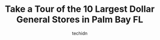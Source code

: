 ---
layout: ampstory
image: https://i0.wp.com/www.depkes.org/wp-content/uploads/2023/06/dollar-general-0-in-palm-bay-fl-1685967125.jpeg?resize=640,853
author: techidn
featured: false
description: Discover the impressive array of Dollar General options in Palm Bay FL, where you can find 10 of the largest Dollar General establishments in the area. From renowned classics to hidden gems,
title: Take a Tour of the 10 Largest Dollar General Stores in Palm Bay FL
cover:
   title: Take a Tour of the 10 Largest Dollar General Stores in Palm Bay FL
   subtitle: Rickpate
   background: https://www.depkes.org/wp-content/uploads/2023/06/dollar-general-0-in-palm-bay-fl-1685967125.jpeg

pages: 
 - layout: thirds
   top: <h1>#1 Dollar General</h1>
   bottom: "<p>Just left there. I wanted to use a coupon but had to meet some requirements first. The cashier was very sweet and assisted me with getting those requirements met so that </p>"
   background: https://www.depkes.org/wp-content/uploads/2023/06/dollar-general-1-in-palm-bay-fl-1685967127.jpeg
   backgroundblur: true
 - layout: thirds
   top: <h1>#2 Dollar General</h1>
   bottom: "<p>7161 Babcock St SE, Palm Bay, FL 32909, United States</p>"
   background: https://www.depkes.org/wp-content/uploads/2023/06/dollar-general-2-in-palm-bay-fl-1685967127.jpeg
   cta:
      link: https://www.depkes.org/blog/take-a-tour-of-the-10-largest-dollar-general-stores-in-palm-bay-fl/
      text: Take a Tour of the 10 Largest Dollar General Stores in Palm Bay FL
 - layout: thirds
   top: <h1>#3 Dollar General</h1>
   bottom: "<p>255 Malabar Rd, Palm Bay, FL 32907, United States</p>"
   background: https://www.depkes.org/wp-content/uploads/2023/06/dollar-general-3-in-palm-bay-fl-1685967127.jpeg
   cta:
      link: https://www.depkes.org/blog/take-a-tour-of-the-10-largest-dollar-general-stores-in-palm-bay-fl/
      text: Take a Tour of the 10 Largest Dollar General Stores in Palm Bay FL
 - layout: thirds
   top: <h1>#4 Dollar General</h1>
   bottom: "<p>1900 Robert J Conlan Blvd NE, Palm Bay, FL 32905, United States</p>"
   background: https://images.unsplash.com/photo-1632260260864-caf7fde5ec36?ixlib=rb-4.0.3&ixid=MnwxMjA3fDB8MHxwaG90by1wYWdlfHx8fGVufDB8fHx8&auto=format&fit=crop&w=640&h=853&q=80
   cta:
      link: https://www.depkes.org/blog/take-a-tour-of-the-10-largest-dollar-general-stores-in-palm-bay-fl/
      text: Take a Tour of the 10 Largest Dollar General Stores in Palm Bay FL
 - layout: thirds
   top: <h1>#5 Dollar General</h1>
   bottom: "<p>1850 Eldron Blvd Unit A1-6, Palm Bay, FL 32909, United States</p>"
   background: https://images.unsplash.com/photo-1531169509526-f8f1fdaa4a67?ixlib=rb-4.0.3&ixid=MnwxMjA3fDB8MHxwaG90by1wYWdlfHx8fGVufDB8fHx8&auto=format&fit=crop&w=640&h=853&q=80
   cta:
      link: https://www.depkes.org/blog/take-a-tour-of-the-10-largest-dollar-general-stores-in-palm-bay-fl/
      text: Take a Tour of the 10 Largest Dollar General Stores in Palm Bay FL
 - layout: thirds
   top: <h1>#6 Dollar General</h1>
   bottom: "<p>4500 Dixie Hwy NE, Palm Bay, FL 32905, United States</p>"
   background: https://images.unsplash.com/photo-1536745287225-21d689278fd1?ixlib=rb-4.0.3&ixid=MnwxMjA3fDB8MHxwaG90by1wYWdlfHx8fGVufDB8fHx8&auto=format&fit=crop&w=640&h=853&q=80
   cta:
      link: https://www.depkes.org/blog/take-a-tour-of-the-10-largest-dollar-general-stores-in-palm-bay-fl/
      text: Take a Tour of the 10 Largest Dollar General Stores in Palm Bay FL
 - layout: thirds
   top: <h1>#7 Dollar General</h1>
   bottom: "<p>1101 Port Malabar Blvd NE, Palm Bay, FL 32905, United States</p>"
   background: https://images.unsplash.com/photo-1462556791646-c201b8241a94?ixlib=rb-4.0.3&ixid=MnwxMjA3fDB8MHxwaG90by1wYWdlfHx8fGVufDB8fHx8&auto=format&fit=crop&w=640&h=853&q=80
   cta:
      link: https://www.depkes.org/blog/take-a-tour-of-the-10-largest-dollar-general-stores-in-palm-bay-fl/
      text: Take a Tour of the 10 Largest Dollar General Stores in Palm Bay FL
 - layout: thirds
   middle: Continue reading...
   background: https://images.unsplash.com/photo-1489694553447-4c9339da310d?ixlib=rb-4.0.3&ixid=MnwxMjA3fDB8MHxwaG90by1wYWdlfHx8fGVufDB8fHx8&auto=format&fit=crop&w=640&h=853&q=80
   cta:
      link: https://www.depkes.org/blog/take-a-tour-of-the-10-largest-dollar-general-stores-in-palm-bay-fl/
      text: Take a Tour of the 10 Largest Dollar General Stores in Palm Bay FL
      
---